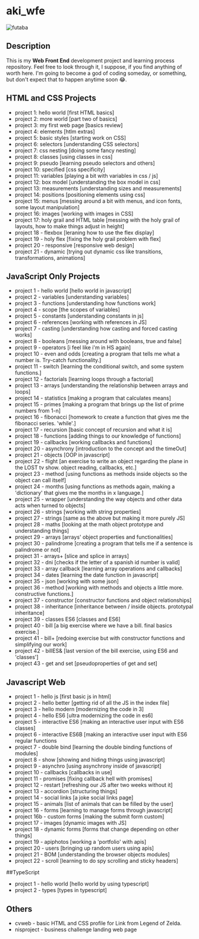 # aki_wfe

![futaba](https://vignette.wikia.nocookie.net/megamitensei/images/d/df/PQ2_Futaba_Sakura.png/revision/latest/scale-to-width-down/300?cb=20180901214125)

## Description 

This is my **Web Front End** development project and learning process repository. Feel free to look through it, I suppose, if you find anything of worth here. I'm going to become a god of coding someday, or something, but don't expect that to happen anytime soon 😂.

## HTML and CSS Projects

- project 1: hello world [first HTML basics]
- project 2: more world [part two of basics]
- project 3: my first web page [basics review]
- project 4: elements [htlm extras]
- project 5: basic styles [starting work on CSS]
- project 6: selectors [understanding CSS selectors]
- project 7: css nesting [doing some fancy nesting]
- project 8: classes [using classes in css]
- project 9: pseudo [learning pseudo selectors and others]
- project 10: specified [css specificity]
- project 11: variables [playing a bit with variables in css / js]
- project 12: box model [understanding the box model in css]
- project 13: measurements [understanding sizes and measurements]
- project 14: positions [positioning elements using css]
- project 15: menus [messing around a bit with menus, and icon fonts, some layout manipulation]
- project 16: images [working with images in CSS]
- project 17: holy grail and HTML table [messing with the holy grail of layouts, how to make things adjust in height]
- project 18 - flexbox [leraning how to use the flex display]
- project 19 - holy flex [fixing the holy grail problem with flex]
- project 20 - responsive [responsive web design]
- project 21 - dynamic [trying out dynamic css like transitions, transformations, animations]

## JavaScript Only Projects

- project 1 - hello world [hello world in javascript]
- project 2 - variables [understanding variables]
- project 3 - functions [understanding how functions work]
- project 4 - scope [the scopes of variables]
- project 5 - constants [understanding constants in js]
- project 6 - references [working with references in JS]
- project 7 - casting [understanding how casting and forced casting works]
- project 8 - booleans [messing around with booleans, true and false]
- project 9 - operators [i feel like i'm in HS again]
- project 10 - even and odds [creating a program that tells me what a number is. Try-catch functionality.]
- project 11 - switch [learning the conditional switch, and some system functions.]
- project 12 - factorials [learning loops through a factorial]
- project 13 - arrays [understanding the relationship between arrays and loops]
- project 14 - statistics [making a program that calculates means]
- project 15 - primes [making a program that brings up the list of prime numbers from 1-n]
- project 16 - fibonacci [homework to create a function that gives me the fibonacci series. 'while'.]
- project 17 - recursion [basic concept of recursion and what it is]
- project 18 - functions [adding things to our knowledge of functions]
- project 19 - callbacks [working callbacks and functions]
- project 20 - asynchrony [introduction to the concept and the timeOut]
- project 21 - objects [OOP in javascript]
- project 22 - flight [an exercise to write an object regarding the plane in the LOST tv show. object reading, callbacks, etc.]
- project 23 - method [using functions as methods inside objects so the object can call itself]
- project 24 - months [using functions as methods again, making a 'dictionary' that gives me the months in x language.]
- project 25 - wrapper [understanding the way objects and other data acts when turned to objects]
- project 26 - strings [working with string properties]
- project 27 - strings [same as the above but making it more purely JS]
- project 28 - maths [looking at the math object prototype and understanding things]
- project 29 - arrays [arrays' object properties and functionalities]
- project 30 - palindrome [creating a program that tells me if a sentence is palindrome or not]
- project 31 - arrays+ [slice and splice in arrays]
- project 32 - dni [checks if the letter of a spanish id number is valid]
- project 33 - array callback [learning array operations and callbacks]
- project 34 - dates [learning the date function in javascript]
- project 35 - json [working with some json]
- project 36 - method [working with methods and objects a little more. constructive functions.]
- project 37 - constructor [constructor functions and object relationships]
- project 38 - inheritance [inheritance between / inside objects. prototypal inheritance]
- project 39 - classes ES6 [classes and ES6]
- project 40 - bill [a big exercise where we have a bill. final basics exercise.]
- project 41 - bill+ [redoing exercise but with constructor functions and simplifying our work]
- project 42 - billES& [last version of the bill exercise, using ES6 and 'classes']
- project 43 - get and set [pseudoproperties of get and set]

## Javascript Web

- project 1 - hello js [first basic js in html]
- project 2 - hello better [getting rid of all the JS in the index file]
- project 3 - hello modern [modernizing the code in 3]
- project 4 - hello ES6 [ultra modernizing the code in es6]
- project 5 - interactive ES6 [making an interactive user input with ES6 classes]
- project 6 - interactive ES6B [making an interactive user input with ES6 regular functions
- project 7 - double bind [learning the double binding functions of modules]
- project 8 - show [showing and hiding things using javascript]
- project 9 - asynchro [using asynchrony inside of javascript]
- project 10 - callbacks [callbacks in use]
- project 11 - promises [fixing callback hell with promises]
- project 12 - restart [refreshing our JS after two weeks without it]
- project 13 - accordion [structuring things]
- project 14 - social links [a joke social links page]
- project 15 - animals [list of animals that can be filled by the user]
- project 16 - forms [learning to manage forms through javascript]
- project 16b - custom forms [making the submit form custom]
- project 17 - images [dynamic images with JS]
- project 18 - dynamic forms [forms that change depending on other things]
- project 19 - apiphotos [working a 'portfolio' with apis]
- project 20 - users [bringing up random users using apis]
- project 21 - BOM [understanding the browser objects modules]
- project 22 - scroll [learning to do spy scrolling and sticky headers]

##TypeScript

- project 1 - hello world [hello world by using typescript]
- project 2 - types [types in typescript]

## Others

- cvweb - basic HTML and CSS profile for Link from Legend of Zelda.
- nisproject - business challenge landing web page